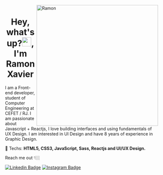 <img src="https://raw.githubusercontent.com/MicaelliMedeiros/micaellimedeiros/master/image/computer-illustration.png" min-width="400px" max-width="400px" width="400px" align="right" alt="Ramon">

<h1 align="center">Hey, what's up?<img src="https://raw.githubusercontent.com/kaueMarques/kaueMarques/master/hi.gif" width="30px">, I'm Ramon Xavier</h1>

<p align="left">
I am a Front-end developer, student of Computer Engineering at CEFET / RJ.
I am passionate about Javascript + Reactjs, I love building interfaces and using fundamentals of UX Design.
I am interested in UI Design and have 8 years of experience in Graphic Design.
</p>

<p align="left">

🦄 Techs: <strong>HTML5,
  CSS3,
  JavaScript,
  Sass,
  Reactjs and UI/UX Design.</strong>
</p>

Reach me out 👇🏼

[![Linkedin Badge](https://img.shields.io/badge/-LinkedIn-blue?style=flat-square&logo=Linkedin&logoColor=white&link=https://www.linkedin.com/in/ramonxm/)](https://www.linkedin.com/in/ramonxm/) [![Instagram Badge](https://img.shields.io/badge/-Instagram-violet?style=flat-square&logo=Instagram&logoColor=white&link=https://www.instagram.com/ramonxm/)](https://www.instagram.com/ramonxm/)
